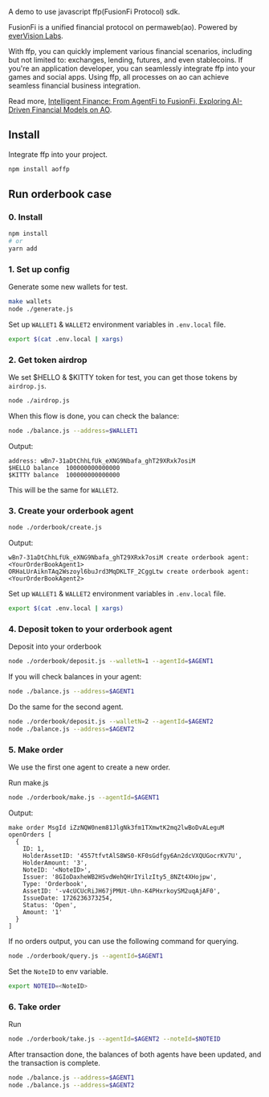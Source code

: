 A demo to use javascript ffp(FusionFi Protocol) sdk.

FusionFi is a unified financial protocol on permaweb(ao). Powered by [everVision Labs](https://ever.vision).

With ffp, you can quickly implement various financial scenarios, including but not limited to: exchanges, lending, futures, and even stablecoins. If you're an application developer, you can seamlessly integrate ffp into your games and social apps. Using ffp, all processes on ao can achieve seamless financial business integration.

Read more, [Intelligent Finance: From AgentFi to FusionFi, Exploring AI-Driven Financial Models on AO](https://x.com/outprog_ar/status/1800907057740095713).

## Install

Integrate ffp into your project.

```bash
npm install aoffp
```

## Run orderbook case

### 0. Install

```bash
npm install
# or
yarn add
```

### 1. Set up config

Generate some new wallets for test.

```bash
make wallets
node ./generate.js
```

Set up `WALLET1` & `WALLET2` environment variables in `.env.local` file.

```bash
export $(cat .env.local | xargs)
```

### 2. Get token airdrop

We set $HELLO & $KITTY token for test, you can get those tokens by `airdrop.js`.

```bash
node ./airdrop.js
```

When this flow is done, you can check the balance:

```bash
node ./balance.js --address=$WALLET1
```

Output:

```
address: wBn7-31aDtChhLfUk_eXNG9Nbafa_ghT29XRxk7osiM
$HELLO balance  100000000000000
$KITTY balance  100000000000000
```

This will be the same for `WALLET2`.

### 3. Create your orderbook agent

```bash
node ./orderbook/create.js
```

Output:

```
wBn7-31aDtChhLfUk_eXNG9Nbafa_ghT29XRxk7osiM create orderbook agent: <YourOrderBookAgent1>
ORHaLUrAiknTAq2Wszoyl6buJrd3MqDKLTF_2CggLtw create orderbook agent: <YourOrderBookAgent2>
```

Set up `WALLET1` & `WALLET2` environment variables in `.env.local` file.

```bash
export $(cat .env.local | xargs)
```

### 4. Deposit token to your orderbook agent

Deposit into your orderbook

```bash
node ./orderbook/deposit.js --walletN=1 --agentId=$AGENT1
```

If you will check balances in your agent:

```bash
node ./balance.js --address=$AGENT1
```

Do the same for the second agent.

```bash
node ./orderbook/deposit.js --walletN=2 --agentId=$AGENT2
node ./balance.js --address=$AGENT2
```

### 5. Make order

We use the first one agent to create a new order.

Run make.js

```bash
node ./orderbook/make.js --agentId=$AGENT1
```

Output:

```
make order MsgId iZzNQW0nem81JlgNk3fm1TXmwtK2mq2lwBoDvALeguM
openOrders [
  {
    ID: 1,
    HolderAssetID: '4557tfvtAlS8WS0-KF0sGdfgy6An2dcVXQUGocrKV7U',
    HolderAmount: '3',
    NoteID: '<NoteID>',
    Issuer: '8GIoDaxheWB2HSvdWehQHrIYilzIty5_8NZt4XHojpw',
    Type: 'Orderbook',
    AssetID: '-v4cUCUcRiJH67jPMUt-Uhn-K4PHxrkoySM2uqAjAF0',
    IssueDate: 1726236373254,
    Status: 'Open',
    Amount: '1'
  }
]
```

If no orders output, you can use the following command for querying.

```bash
node ./orderbook/query.js --agentId=$AGENT1
```

Set the `NoteID` to env variable.

```bash
export NOTEID=<NoteID>
```

### 6. Take order

Run

```bash
node ./orderbook/take.js --agentId=$AGENT2 --noteId=$NOTEID
```

After transaction done, the balances of both agents have been updated, and the transaction is complete.

```bash
node ./balance.js --address=$AGENT1
node ./balance.js --address=$AGENT2
```
